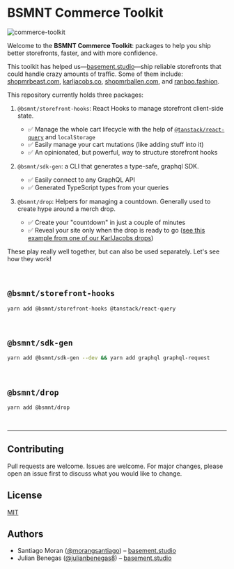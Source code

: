 # BSMNT Commerce Toolkit

![commerce-toolkit](https://user-images.githubusercontent.com/40034115/195423154-223a8187-5c3c-4caa-a19a-843b07d1684a.jpeg)

Welcome to the **BSMNT Commerce Toolkit**: packages to help you ship better storefronts, faster, and with more confidence.

This toolkit has helped us—[basement.studio](https://basement.studio/)—ship reliable storefronts that could handle crazy amounts of traffic. Some of them include: [shopmrbeast.com](https://shopmrbeast.com/), [karljacobs.co](https://karljacobs.co/), [shopmrballen.com](https://shopmrballen.com/), and [ranboo.fashion](https://ranboo.fashion/).

This repository currently holds three packages:

1. `@bsmnt/storefront-hooks`: React Hooks to manage storefront client-side state.
    - ✅ Manage the whole cart lifecycle with the help of [`@tanstack/react-query`](https://tanstack.com/query/v4) and `localStorage`
    - ✅ Easily manage your cart mutations (like adding stuff into it)
    - ✅ An opinionated, but powerful, way to structure storefront hooks

2. `@bsmnt/sdk-gen`: a CLI that generates a type-safe, graphql SDK.
    - ✅ Easily connect to any GraphQL API
    - ✅ Generated TypeScript types from your queries

3. `@bsmnt/drop`: Helpers for managing a countdown. Generally used to create hype around a merch drop.
    - ✅ Create your "countdown" in just a couple of minutes
    - ✅ Reveal your site only when the drop is ready to go ([see this example from one of our KarlJacobs drops](https://twitter.com/MikaelSargsyan/status/1578131832331272224))

These play really well together, but can also be used separately. Let's see how they work!

<br />

## `@bsmnt/storefront-hooks`

```zsh
yarn add @bsmnt/storefront-hooks @tanstack/react-query
```

<br />
 
## `@bsmnt/sdk-gen`

```zsh
yarn add @bsmnt/sdk-gen --dev && yarn add graphql graphql-request
```

<br />

## `@bsmnt/drop`

```zsh
yarn add @bsmnt/drop
```

<br />

---

## Contributing

Pull requests are welcome. Issues are welcome. For major changes, please open an issue first to discuss what you would like to change.

## License

[MIT](https://choosealicense.com/licenses/mit/)

## Authors

- Santiago Moran ([@morangsantiago](https://twitter.com/morangsantiago)) – [basement.studio](https://basement.studio)
- Julian Benegas ([@julianbenegas8](https://twitter.com/julianbenegas8)) – [basement.studio](https://basement.studio)
